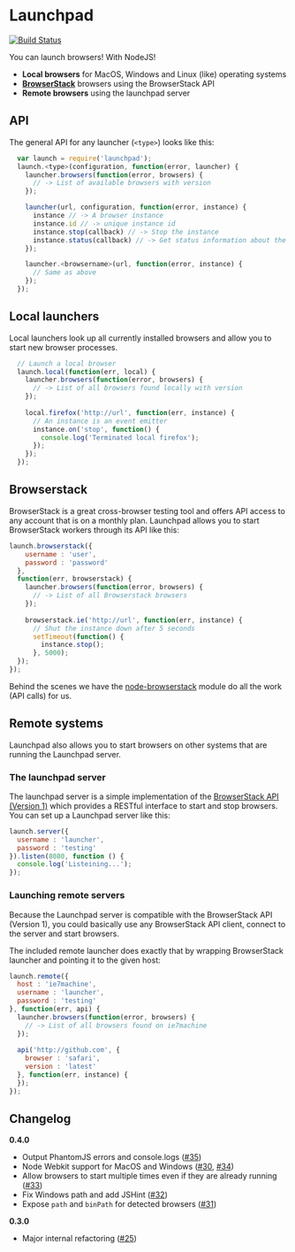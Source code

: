 # Launchpad

[![Build Status](https://travis-ci.org/ekryski/launchpad.svg)](https://travis-ci.org/ekryski/launchpad)

You can launch browsers! With NodeJS!

* __Local browsers__ for MacOS, Windows and Linux (like) operating systems
* __[BrowserStack](http://browserstack.com)__ browsers using the BrowserStack API
* __Remote browsers__ using the launchpad server

## API

The general API for any launcher (`<type>`) looks like this:

```js
  var launch = require('launchpad');
  launch.<type>(configuration, function(error, launcher) {
    launcher.browsers(function(error, browsers) {
      // -> List of available browsers with version
    });

    launcher(url, configuration, function(error, instance) {
      instance // -> A browser instance
      instance.id // -> unique instance id
      instance.stop(callback) // -> Stop the instance
      instance.status(callback) // -> Get status information about the instance
    });

    launcher.<browsername>(url, function(error, instance) {
      // Same as above
    });
  });
```

## Local launchers

Local launchers look up all currently installed browsers and allow you to start new browser processes.

```js
  // Launch a local browser
  launch.local(function(err, local) {
    launcher.browsers(function(error, browsers) {
      // -> List of all browsers found locally with version
    });
    
    local.firefox('http://url', function(err, instance) {
      // An instance is an event emitter
      instance.on('stop', function() {
        console.log('Terminated local firefox');
      });
    });
  });
```

## Browserstack

BrowserStack is a great cross-browser testing tool and offers API access to any account that is on a monthly plan.
Launchpad allows you to start BrowserStack workers through its API like this:

```js
launch.browserstack({
    username : 'user',
    password : 'password'
  },
  function(err, browserstack) {
    launcher.browsers(function(error, browsers) {
      // -> List of all Browserstack browsers
    });
    
    browserstack.ie('http://url', function(err, instance) {
      // Shut the instance down after 5 seconds
      setTimeout(function() {
        instance.stop();
      }, 5000);
  });
});
```

Behind the scenes we have the [node-browserstack](https://github.com/scottgonzalez/node-browserstack)
module do all the work (API calls) for us.

## Remote systems

Launchpad also allows you to start browsers on other systems that are running the Launchpad server.

### The launchpad server

The launchpad server is a simple implementation of the [BrowserStack API (Version 1)](https://github.com/browserstack/api)
which provides a RESTful interface to start and stop browsers. You can set up a Launchpad server like this:

```js
launch.server({
  username : 'launcher',
  password : 'testing'
}).listen(8080, function () {
  console.log('Listeining...');
});
```

### Launching remote servers

Because the Launchpad server is compatible with the BrowserStack API (Version 1), you could basically use
any BrowserStack API client, connect to the server and start browsers.

The included remote launcher does exactly that by wrapping BrowserStack launcher and pointing it to
the given host:

```js
launch.remote({
  host : 'ie7machine',
  username : 'launcher',
  password : 'testing'
}, function(err, api) {
  launcher.browsers(function(error, browsers) {
    // -> List of all browsers found on ie7machine
  });
  
  api('http://github.com', {
    browser : 'safari',
    version : 'latest'
  }, function(err, instance) {
  });
});
```

## Changelog

__0.4.0__

- Output PhantomJS errors and console.logs ([#35](https://github.com/ekryski/launchpad/pull/35))
- Node Webkit support for MacOS and Windows ([#30](https://github.com/ekryski/launchpad/pull/30), [#34](https://github.com/ekryski/launchpad/pull/34))
- Allow browsers to start multiple times even if they are already running ([#33](https://github.com/ekryski/launchpad/pull/33))
- Fix Windows path and add JSHint ([#32](https://github.com/ekryski/launchpad/pull/32))
- Expose `path` and `binPath` for detected browsers ([#31](https://github.com/ekryski/launchpad/pull/31))

__0.3.0__

- Major internal refactoring ([#25](https://github.com/ekryski/launchpad/pull/25))
